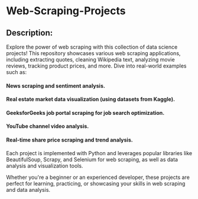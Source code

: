 # Web-Scraping-Projects
## Description:
Explore the power of web scraping with this collection of data science projects! This repository showcases various web scraping applications, including extracting quotes, cleaning Wikipedia text, analyzing movie reviews, tracking product prices, and more. Dive into real-world examples such as:

#### News scraping and sentiment analysis.
#### Real estate market data visualization (using datasets from Kaggle).
#### GeeksforGeeks job portal scraping for job search optimization.
#### YouTube channel video analysis.
#### Real-time share price scraping and trend analysis.
Each project is implemented with Python and leverages popular libraries like BeautifulSoup, Scrapy, and Selenium for web scraping, as well as data analysis and visualization tools.

Whether you're a beginner or an experienced developer, these projects are perfect for learning, practicing, or showcasing your skills in web scraping and data analysis.
